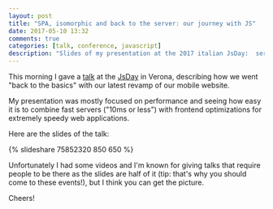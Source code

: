 ```yaml
---
layout: post
title: "SPA, isomorphic and back to the server: our journey with JS"
date: 2017-05-10 13:32
comments: true
categories: [talk, conference, javascript]
description: "Slides of my presentation at the 2017 italian JsDay:  servers can be pretty darn fast too!"
---
```


This morning I gave a [talk](https://joind.in/event/jsday-2017/spa-isomorphic-and-back-to-the-server--our-journey-with-javascript) at the [JsDay](https://2017.jsday.it/) in Verona, describing how we went "back
to the basics" with our latest revamp of our mobile website.

<!-- more -->

My presentation was mostly focused on performance and seeing how
easy it is to combine fast servers ("10ms or less") with frontend optimizations
for extremely speedy web applications.

Here are the slides of the talk:

{% slideshare 75852320 850 650 %}

Unfortunately I had some videos and I'm known
for giving talks that require people to be there as the slides are half of it
(tip: that's why you should come to these events!), but I think you can get the
picture.

Cheers!